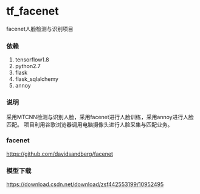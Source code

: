 # tf_facenet
facenet人脸检测与识别项目

### 依赖
1. tensorflow1.8
2. python2.7
3. flask
4. flask_sqlalchemy
5. annoy

### 说明
采用MTCNN检测与识别人脸，采用facenet进行人脸训练，采用annoy进行人脸匹配。
项目利用谷歌浏览器调用电脑摄像头进行人脸采集与匹配业务。

### facenet
https://github.com/davidsandberg/facenet

### 模型下载
https://download.csdn.net/download/zsf442553199/10952495
